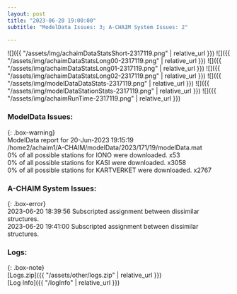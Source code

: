 ```yaml
---
layout: post
title: "2023-06-20 19:00:00"
subtitle: "ModelData Issues: 3; A-CHAIM System Issues: 2"

---
```


![]({{ "/assets/img/achaimDataStatsShort-2317119.png" | relative_url }})
![]({{ "/assets/img/achaimDataStatsLong00-2317119.png" | relative_url }})
![]({{ "/assets/img/achaimDataStatsLong01-2317119.png" | relative_url }})
![]({{ "/assets/img/achaimDataStatsLong02-2317119.png" | relative_url }})
![]({{ "/assets/img/modelDataDataStats-2317119.png" | relative_url }})
![]({{ "/assets/img/modelDataStationStats-2317119.png" | relative_url }})
![]({{ "/assets/img/achaimRunTime-2317119.png" | relative_url }})


### ModelData Issues:  
  
{: .box-warning}  
 ModelData report for 20-Jun-2023 19:15:19   
 /home2/achaim1/A-CHAIM/modelData/2023/171/19/modelData.mat   
 0% of all possible stations for IONO were downloaded. x53   
 0% of all possible stations for KASI were downloaded. x3058   
 0% of all possible stations for KARTVERKET were downloaded. x2767   
  
### A-CHAIM System Issues:  
  
{: .box-error}  
2023-06-20 18:39:56 Subscripted assignment between dissimilar structures.  
2023-06-20 19:41:00 Subscripted assignment between dissimilar structures.  

### Logs:  
  
{: .box-note}  
[Logs.zip]({{ "/assets/other/logs.zip" | relative_url }})  
[Log Info]({{ "/logInfo" | relative_url }})  
